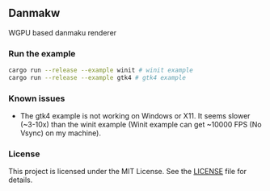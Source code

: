 ## Danmakw
WGPU based danmaku renderer

### Run the example
```bash
cargo run --release --example winit # winit example
cargo run --release --example gtk4 # gtk4 example
```

### Known issues
- The gtk4 example is not working on Windows or X11. It seems slower (~3-10x) than the winit example (Winit example can get ~10000 FPS (No Vsync) on my machine).

### License
This project is licensed under the MIT License. See the [LICENSE](LICENSE) file for details.